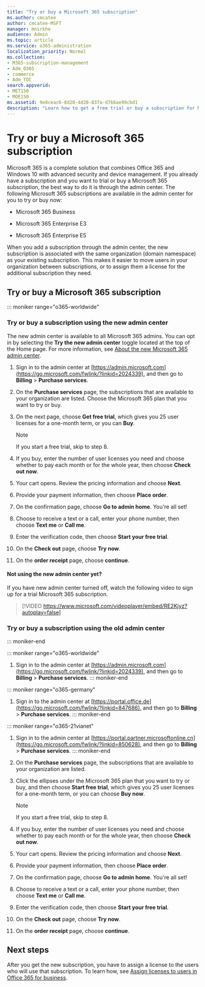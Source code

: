 ```yaml
---
title: "Try or buy a Microsoft 365 subscription"
ms.author: cmcatee
author: cmcatee-MSFT
manager: mnirkhe
audience: Admin
ms.topic: article
ms.service: o365-administration
localization_priority: Normal
ms.collection: 
- M365-subscription-management
- Adm_O365
- commerce
- Adm_TOC
search.appverid:
- MET150
- MOE150
ms.assetid: 9e8ceac6-8d20-4d28-837a-d766ae99cbd1
description: "Learn how to get a free trial or buy a subscription for Microsoft 365."
---
```


# Try or buy a Microsoft 365 subscription

Microsoft 365 is a complete solution that combines Office 365 and Windows 10 with advanced security and device management. If you already have a subscription and you want to trial or buy a Microsoft 365 subscription, the best way to do it is through the admin center. The following Microsoft 365 subscriptions are available in the admin center for you to try or buy now:
  
- Microsoft 365 Business

- Microsoft 365 Enterprise E3

- Microsoft 365 Enterprise E5

When you add a subscription through the admin center, the new subscription is associated with the same organization (domain namespace) as your existing subscription. This makes it easier to move users in your organization between subscriptions, or to assign them a license for the additional subscription they need.
  
## Try or buy a Microsoft 365 subscription

::: moniker range="o365-worldwide"

### Try or buy a subscription using the new admin center

The new admin center is available to all Microsoft 365 admins. You can opt in by selecting the **Try the new admin center** toggle located at the top of the Home page. For more information, see [About the new Microsoft 365 admin center](../microsoft-365-admin-center-preview.md).

1. Sign in to the admin center at [https://admin.microsoft.com](https://go.microsoft.com/fwlink/?linkid=2024339), and then go to **Billing** \> **Purchase services**.

2. On the **Purchase services** page, the subscriptions that are available to your organization are listed. Choose the Microsoft 365 plan that you want to try or buy.

3. On the next page, choose **Get free trial**, which gives you 25 user licenses for a one-month term, or you can **Buy**.

    > [!NOTE]
    > If you start a free trial, skip to step 8.
  
4. If you buy, enter the number of user licenses you need and choose whether to pay each month or for the whole year, then choose **Check out now**.

5. Your cart opens. Review the pricing information and choose **Next**.

6. Provide your payment information, then choose **Place order**.

7. On the confirmation page, choose **Go to admin home**. You're all set!

8. Choose to receive a text or a call, enter your phone number, then choose **Text me** or **Call me**.

9. Enter the verification code, then choose **Start your free trial**.

10. On the **Check out** page, choose **Try now**.

11. On the **order receipt** page, choose **continue**.

#### Not using the new admin center yet?

If you have new admin center turned off, watch the following video to sign up for a trial Microsoft 365 subscription.

> [!VIDEO https://www.microsoft.com/videoplayer/embed/RE2Kjyz?autoplay=false]


### Try or buy a subscription using the old admin center
::: moniker-end

::: moniker range="o365-worldwide"
1. Sign in to the admin center at [https://admin.microsoft.com](https://go.microsoft.com/fwlink/?linkid=2024339), and then go to **Billing** \> **Purchase services**.
::: moniker-end

::: moniker range="o365-germany"
1. Sign in to the admin center at [https://portal.office.de](https://go.microsoft.com/fwlink/?linkid=847686), and then go to **Billing** \> **Purchase services**.
::: moniker-end

::: moniker range="o365-21vianet"
1. Sign in to the admin center at [https://portal.partner.microsoftonline.cn](https://go.microsoft.com/fwlink/?linkid=850628), and then go to **Billing** \> **Purchase services**.
::: moniker-end


2. On the **Purchase services** page, the subscriptions that are available to your organization are listed. 

3. Click the ellipses under the Microsoft 365 plan that you want to try or buy, and then choose **Start free trial**, which gives you 25 user licenses for a one-month term, or you can choose **Buy now**.

    > [!NOTE]
    > If you start a free trial, skip to step 8.
  
4. If you buy, enter the number of user licenses you need and choose whether to pay each month or for the whole year, then choose **Check out now**.

5. Your cart opens. Review the pricing information and choose **Next**.

6. Provide your payment information, then choose **Place order**.

7. On the confirmation page, choose **Go to admin home**. You're all set!

8. Choose to receive a text or a call, enter your phone number, then choose **Text me** or **Call me**.

9. Enter the verification code, then choose **Start your free trial**.

10. On the **Check out** page, choose **Try now**.

11. On the **order receipt** page, choose **continue**.

## Next steps

After you get the new subscription, you have to assign a license to the users who will use that subscription. To learn how, see [Assign licenses to users in Office 365 for business](subscriptions-and-billing/assign-licenses-to-users.md).